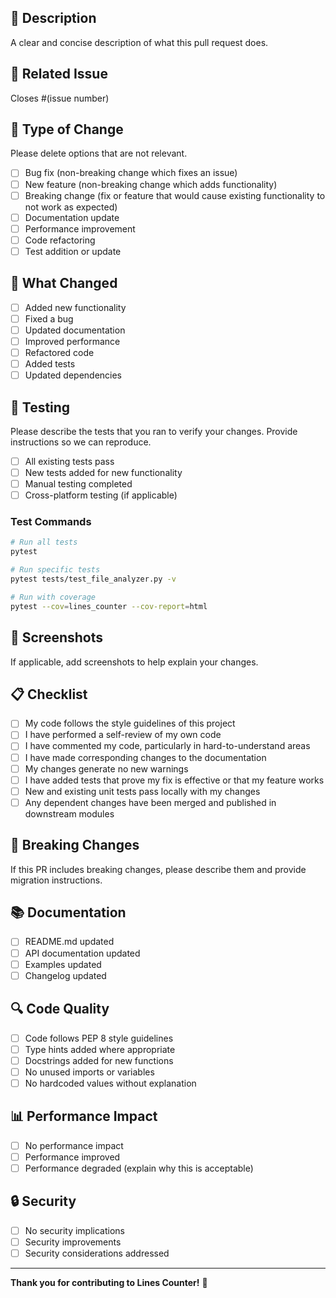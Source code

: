 ## 📝 Description

A clear and concise description of what this pull request does.

## 🔗 Related Issue

Closes #(issue number)

## 🧪 Type of Change

Please delete options that are not relevant.

- [ ] Bug fix (non-breaking change which fixes an issue)
- [ ] New feature (non-breaking change which adds functionality)
- [ ] Breaking change (fix or feature that would cause existing functionality to not work as expected)
- [ ] Documentation update
- [ ] Performance improvement
- [ ] Code refactoring
- [ ] Test addition or update

## 🎯 What Changed

- [ ] Added new functionality
- [ ] Fixed a bug
- [ ] Updated documentation
- [ ] Improved performance
- [ ] Refactored code
- [ ] Added tests
- [ ] Updated dependencies

## 🧪 Testing

Please describe the tests that you ran to verify your changes. Provide instructions so we can reproduce.

- [ ] All existing tests pass
- [ ] New tests added for new functionality
- [ ] Manual testing completed
- [ ] Cross-platform testing (if applicable)

### Test Commands

```bash
# Run all tests
pytest

# Run specific tests
pytest tests/test_file_analyzer.py -v

# Run with coverage
pytest --cov=lines_counter --cov-report=html
```

## 📸 Screenshots

If applicable, add screenshots to help explain your changes.

## 📋 Checklist

- [ ] My code follows the style guidelines of this project
- [ ] I have performed a self-review of my own code
- [ ] I have commented my code, particularly in hard-to-understand areas
- [ ] I have made corresponding changes to the documentation
- [ ] My changes generate no new warnings
- [ ] I have added tests that prove my fix is effective or that my feature works
- [ ] New and existing unit tests pass locally with my changes
- [ ] Any dependent changes have been merged and published in downstream modules

## 🚀 Breaking Changes

If this PR includes breaking changes, please describe them and provide migration instructions.

## 📚 Documentation

- [ ] README.md updated
- [ ] API documentation updated
- [ ] Examples updated
- [ ] Changelog updated

## 🔍 Code Quality

- [ ] Code follows PEP 8 style guidelines
- [ ] Type hints added where appropriate
- [ ] Docstrings added for new functions
- [ ] No unused imports or variables
- [ ] No hardcoded values without explanation

## 📊 Performance Impact

- [ ] No performance impact
- [ ] Performance improved
- [ ] Performance degraded (explain why this is acceptable)

## 🔒 Security

- [ ] No security implications
- [ ] Security improvements
- [ ] Security considerations addressed

---

**Thank you for contributing to Lines Counter!** 🚀 